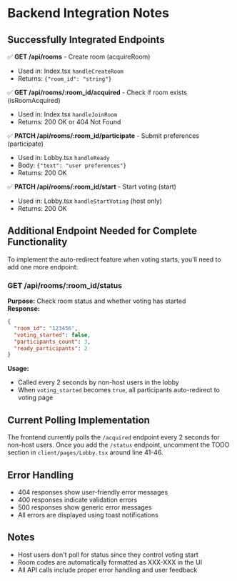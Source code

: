 # Backend Integration Notes

## Successfully Integrated Endpoints

✅ **GET /api/rooms** - Create room (acquireRoom)
- Used in: Index.tsx `handleCreateRoom`
- Returns: `{"room_id": "string"}`

✅ **GET /api/rooms/:room_id/acquired** - Check if room exists (isRoomAcquired)  
- Used in: Index.tsx `handleJoinRoom`
- Returns: 200 OK or 404 Not Found

✅ **PATCH /api/rooms/:room_id/participate** - Submit preferences (participate)
- Used in: Lobby.tsx `handleReady`
- Body: `{"text": "user preferences"}`
- Returns: 200 OK

✅ **PATCH /api/rooms/:room_id/start** - Start voting (start)
- Used in: Lobby.tsx `handleStartVoting` (host only)
- Returns: 200 OK

## Additional Endpoint Needed for Complete Functionality

To implement the auto-redirect feature when voting starts, you'll need to add one more endpoint:

### GET /api/rooms/:room_id/status
**Purpose:** Check room status and whether voting has started  
**Response:**
```json
{
  "room_id": "123456",
  "voting_started": false,
  "participants_count": 3,
  "ready_participants": 2
}
```

**Usage:** 
- Called every 2 seconds by non-host users in the lobby
- When `voting_started` becomes `true`, all participants auto-redirect to voting page

## Current Polling Implementation

The frontend currently polls the `/acquired` endpoint every 2 seconds for non-host users. Once you add the `/status` endpoint, uncomment the TODO section in `client/pages/Lobby.tsx` around line 41-46.

## Error Handling

- 404 responses show user-friendly error messages
- 400 responses indicate validation errors  
- 500 responses show generic error messages
- All errors are displayed using toast notifications

## Notes

- Host users don't poll for status since they control voting start
- Room codes are automatically formatted as XXX-XXX in the UI
- All API calls include proper error handling and user feedback
